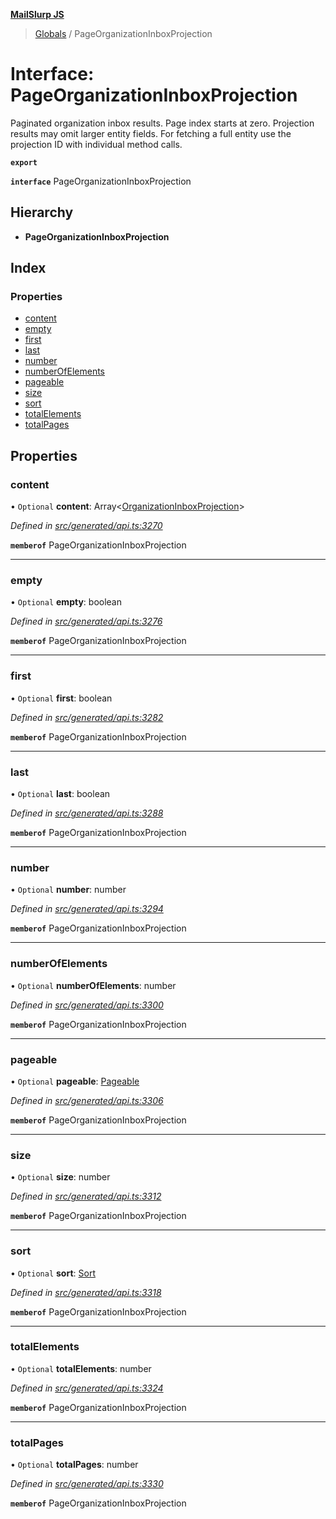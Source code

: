 **[MailSlurp JS](../README.md)**

> [Globals](../README.md) / PageOrganizationInboxProjection

# Interface: PageOrganizationInboxProjection

Paginated organization inbox results. Page index starts at zero. Projection results may omit larger entity fields. For fetching a full entity use the projection ID with individual method calls.

**`export`** 

**`interface`** PageOrganizationInboxProjection

## Hierarchy

* **PageOrganizationInboxProjection**

## Index

### Properties

* [content](pageorganizationinboxprojection.md#content)
* [empty](pageorganizationinboxprojection.md#empty)
* [first](pageorganizationinboxprojection.md#first)
* [last](pageorganizationinboxprojection.md#last)
* [number](pageorganizationinboxprojection.md#number)
* [numberOfElements](pageorganizationinboxprojection.md#numberofelements)
* [pageable](pageorganizationinboxprojection.md#pageable)
* [size](pageorganizationinboxprojection.md#size)
* [sort](pageorganizationinboxprojection.md#sort)
* [totalElements](pageorganizationinboxprojection.md#totalelements)
* [totalPages](pageorganizationinboxprojection.md#totalpages)

## Properties

### content

• `Optional` **content**: Array\<[OrganizationInboxProjection](../modules/organizationinboxprojection.md)>

*Defined in [src/generated/api.ts:3270](https://github.com/mailslurp/mailslurp-client/blob/8d5c17f/src/generated/api.ts#L3270)*

**`memberof`** PageOrganizationInboxProjection

___

### empty

• `Optional` **empty**: boolean

*Defined in [src/generated/api.ts:3276](https://github.com/mailslurp/mailslurp-client/blob/8d5c17f/src/generated/api.ts#L3276)*

**`memberof`** PageOrganizationInboxProjection

___

### first

• `Optional` **first**: boolean

*Defined in [src/generated/api.ts:3282](https://github.com/mailslurp/mailslurp-client/blob/8d5c17f/src/generated/api.ts#L3282)*

**`memberof`** PageOrganizationInboxProjection

___

### last

• `Optional` **last**: boolean

*Defined in [src/generated/api.ts:3288](https://github.com/mailslurp/mailslurp-client/blob/8d5c17f/src/generated/api.ts#L3288)*

**`memberof`** PageOrganizationInboxProjection

___

### number

• `Optional` **number**: number

*Defined in [src/generated/api.ts:3294](https://github.com/mailslurp/mailslurp-client/blob/8d5c17f/src/generated/api.ts#L3294)*

**`memberof`** PageOrganizationInboxProjection

___

### numberOfElements

• `Optional` **numberOfElements**: number

*Defined in [src/generated/api.ts:3300](https://github.com/mailslurp/mailslurp-client/blob/8d5c17f/src/generated/api.ts#L3300)*

**`memberof`** PageOrganizationInboxProjection

___

### pageable

• `Optional` **pageable**: [Pageable](pageable.md)

*Defined in [src/generated/api.ts:3306](https://github.com/mailslurp/mailslurp-client/blob/8d5c17f/src/generated/api.ts#L3306)*

**`memberof`** PageOrganizationInboxProjection

___

### size

• `Optional` **size**: number

*Defined in [src/generated/api.ts:3312](https://github.com/mailslurp/mailslurp-client/blob/8d5c17f/src/generated/api.ts#L3312)*

**`memberof`** PageOrganizationInboxProjection

___

### sort

• `Optional` **sort**: [Sort](sort.md)

*Defined in [src/generated/api.ts:3318](https://github.com/mailslurp/mailslurp-client/blob/8d5c17f/src/generated/api.ts#L3318)*

**`memberof`** PageOrganizationInboxProjection

___

### totalElements

• `Optional` **totalElements**: number

*Defined in [src/generated/api.ts:3324](https://github.com/mailslurp/mailslurp-client/blob/8d5c17f/src/generated/api.ts#L3324)*

**`memberof`** PageOrganizationInboxProjection

___

### totalPages

• `Optional` **totalPages**: number

*Defined in [src/generated/api.ts:3330](https://github.com/mailslurp/mailslurp-client/blob/8d5c17f/src/generated/api.ts#L3330)*

**`memberof`** PageOrganizationInboxProjection

